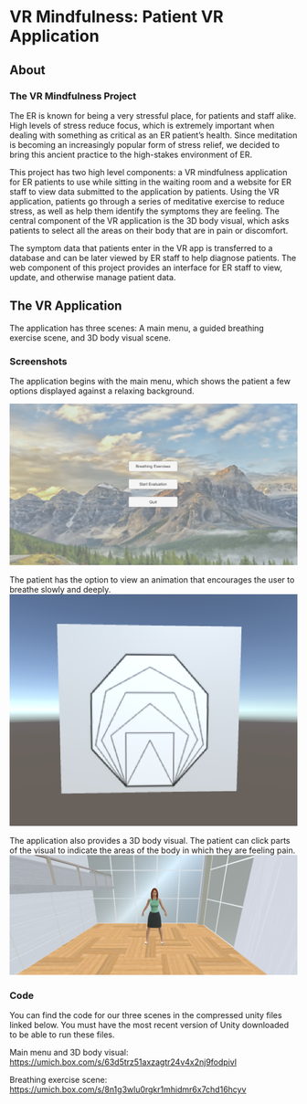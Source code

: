 # VR Mindfulness: Patient VR Application

## About

### The VR Mindfulness Project

The ER is known for being a very stressful place, for patients and staff alike. High levels of stress reduce focus, which is extremely important when dealing with something as critical as an ER patient’s health. Since meditation is becoming an increasingly popular form of stress relief, we decided to bring this ancient practice to the high-stakes environment of ER. 

This project has two high level components: a VR mindfulness application for ER patients to use while sitting in the waiting room and a website for ER staff to view data submitted to the application by patients. Using the VR application, patients go through a series of meditative exercise to reduce stress, as well as help them identify the symptoms they are feeling. The central component of the VR application is the 3D body visual, which asks patients to select all the areas on their body that are in pain or discomfort.

The symptom data that patients enter in the VR app is transferred to a database and can be later viewed by ER staff to help diagnose patients. The web component of this project provides an interface for ER staff to view, update, and otherwise manage patient data.


## The VR Application

The application has three scenes: A main menu, a guided breathing exercise scene, and 3D body visual scene.

### Screenshots

The application begins with the main menu, which shows the patient a few options displayed against a relaxing background.

![a screenshot of the application main menu](startmenu.png)

The patient has the option to view an animation that encourages the user to breathe slowly and deeply. 
![a screenshot of the breathing exercise scene](breathing.png)

The application also provides a 3D body visual. The patient can click parts of the visual to indicate the areas of the body in which they are feeling pain.
![a screenshot of the 3D body visual scene](body.png)

### Code

You can find the code for our three scenes in the compressed unity files linked below. You must have the most recent version of Unity downloaded to be able to run these files.

Main menu and 3D body visual:
https://umich.box.com/s/63d5trz51axzagtr24v4x2nj9fodpivl

Breathing exercise scene:
https://umich.box.com/s/8n1g3wlu0rgkr1mhidmr6x7chd16hcyv

